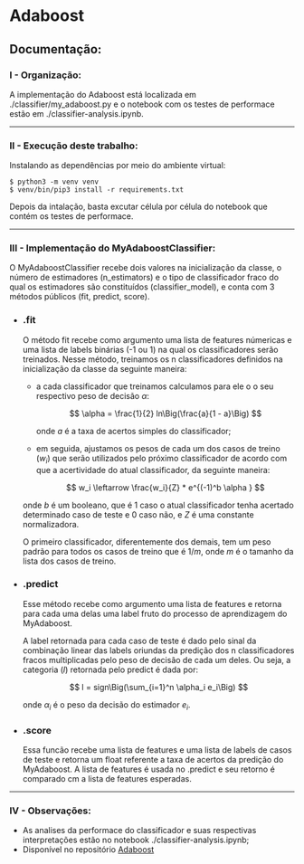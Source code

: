 # Adaboost


## Documentação:


### I - Organização:

A implementação do Adaboost está localizada em ./classifier/my_adaboost.py e o notebook com os testes de performace estão em ./classifier-analysis.ipynb.

---
### II - Execução deste trabalho:

Instalando as dependências por meio do ambiente virtual:

~~~
$ python3 -m venv venv
$ venv/bin/pip3 install -r requirements.txt 
~~~

Depois da intalação, basta excutar célula por célula do notebook que contém os testes de performace.

---
### III -  Implementação do MyAdaboostClassifier:

O MyAdaboostClassifier recebe dois valores na inicialização da classe, o número de estimadores (n_estimators) e o tipo de classificador fraco do qual os estimadores são constituídos (classifier_model), e conta com 3 métodos públicos (fit, predict, score).

* ### .fit

    O método fit recebe como argumento uma lista de features númericas e uma lista de labels binárias (-1 ou 1) na qual os classificadores serão treinados. Nesse método, treinamos os n classificadores definidos na inicialização da classe da seguinte maneira: 
    
    - a cada classificador que treinamos calculamos para ele o o seu respectivo peso de decisão $\alpha$:

        $$
        \alpha = \frac{1}{2} ln\Big(\frac{a}{1 - a}\Big)
        $$
    
        onde $a$ é a taxa de acertos simples do classificador;

    - em seguida, ajustamos os pesos de cada um dos casos de treino ($w_i$) que serão utilizados pelo próximo classificador de acordo com que a acertividade do atual classificador, da seguinte maneira:
    
        $$
        w_i \leftarrow \frac{w_i}{Z} * e^{(-1)^b \alpha }
        $$

    onde $b$ é um booleano, que é 1 caso o atual classificador tenha acertado determinado caso de teste e 0 caso não, e $Z$ é uma constante normalizadora.

    O primeiro classificador, diferentemente dos demais, tem um peso padrão para todos os casos de treino que é $1/m$, onde $m$ é o tamanho da lista dos casos de treino. 

* ### .predict

    Esse método recebe como argumento uma lista de features e retorna para cada uma delas uma label fruto do processo de aprendizagem do MyAdaboost.

    A label retornada para cada caso de teste é dado pelo sinal da combinação linear das labels oriundas da predição dos n classificadores fracos multiplicadas pelo peso de decisão de cada um deles. Ou seja, a categoria ($l$) retornada pelo predict é dada por:

    $$
    l = sign\Big(\sum_{i=1}^n \alpha_i e_i\Big)
    $$

    onde $\alpha_i$ é o peso da decisão do estimador $e_i$.


* ### .score

    Essa funcão recebe uma lista de features e uma lista de labels de casos de teste e retorna um float referente a taxa de acertos da predição do MyAdaboost. A lista de features é usada no .predict e seu retorno é comparado cm a lista de features esperadas.

---
### IV - Observações:

* As analises da performace do classificador e suas respectivas interpretações estão no notebook ./classifier-analysis.ipynb;
* Disponível no repositório [Adaboost](https://github.com/g-bordoni/Adaboost)




